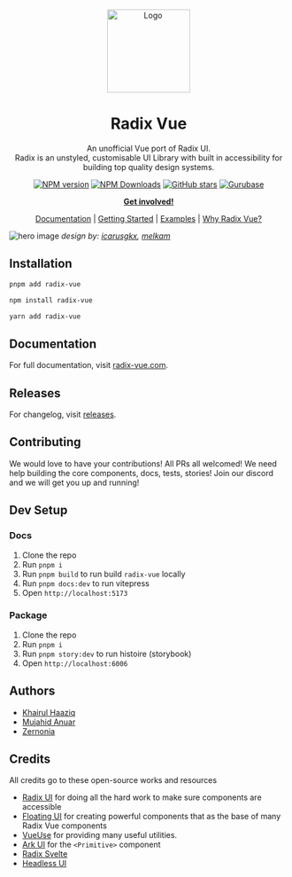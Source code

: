 <br />
<p align="center">
  <a href="https://github.com/unovue/radix-vue">
    <img src="https://www.radix-vue.com/logo.svg" alt="Logo" width="150" />
  </a>

<h1 align="center">
Radix Vue
</h1>
<p align="center">
An unofficial Vue port of Radix UI. <br>
Radix is an unstyled, customisable UI Library with built in accessibility for building top quality design systems.

<p>

<p align="center">
<a href='https://github.com/unovue/radix-vue/actions/workflows/test.yml'>
</a>
<a href="https://www.npmjs.com/package/radix-vue" target="__blank"><img src="https://img.shields.io/npm/v/radix-vue?style=flat&colorA=002438&colorB=41c399" alt="NPM version"></a>
<a href="https://www.npmjs.com/package/radix-vue" target="__blank"><img alt="NPM Downloads" src="https://img.shields.io/npm/dm/radix-vue?flat&colorA=002438&colorB=41c399"></a>
<a href="https://github.com/unovue/radix-vue" target="__blank"><img alt="GitHub stars" src="https://img.shields.io/github/stars/unovue/radix-vue?flat&colorA=002438&colorB=41c399"></a>
<a href="https://gurubase.io/g/radix-vue" target="__blank"><img alt="Gurubase" src="https://img.shields.io/badge/Gurubase-Ask%20Radix%20Vue%20Guru-006BFF"></a>
</p>

<p align="center">
<a href="https://chat.radix-vue.com"><b>Get involved!</b></a>
</p>
<p align="center">
 <a href="https://radix-vue.com">Documentation</a> | <a href="https://www.radix-vue.com/overview/getting-started.html">Getting Started</a> | <a href="https://www.radix-vue.com/">Examples</a> | <a href="https://www.radix-vue.com/overview/introduction.html">Why Radix Vue?</a>
</p>

![hero image](https://www.radix-vue.com/og.jpg)
 <em>design by: [icarusgkx](https://twitter.com/icarusgkx), [melkam](https://github.com/MellKam)</em>

## Installation

```bash
pnpm add radix-vue
```
```bash
npm install radix-vue
```
```bash
yarn add radix-vue
```

## Documentation

For full documentation, visit [radix-vue.com](https://radix-vue.com).

## Releases

For changelog, visit [releases](https://github.com/unovue/radix-vue/releases).

## Contributing

We would love to have your contributions! All PRs all welcomed! We need help building the core components, docs, tests, stories! Join our discord and we will get you up and running!

## Dev Setup

### Docs

1. Clone the repo
2. Run `pnpm i`
3. Run `pnpm build` to run build `radix-vue` locally
3. Run `pnpm docs:dev` to run vitepress
4. Open `http://localhost:5173`

### Package

1. Clone the repo
2. Run `pnpm i`
3. Run `pnpm story:dev` to run histoire (storybook)
4. Open `http://localhost:6006`

## Authors

- [Khairul Haaziq](https://github.com/k11q)
- [Mujahid Anuar](https://github.com/mujahidfa)
- [Zernonia](https://github.com/zernonia)

## Credits

All credits go to these open-source works and resources

- [Radix UI](https://radix-ui.com) for doing all the hard work to make sure components are accessible
- [Floating UI](https://floating-ui.com) for creating powerful components that as the base of many Radix Vue components
- [VueUse](https://vueuse.org) for providing many useful utilities.
- [Ark UI](https://ark-ui.com) for the `<Primitive>` component
- [Radix Svelte](https://radix-svelte.com)
- [Headless UI](https://headlessui.com)
